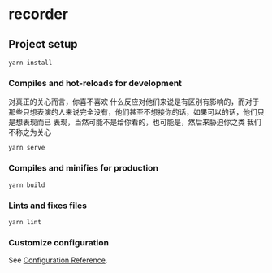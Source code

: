 # recorder

## Project setup
```
yarn install
```

### Compiles and hot-reloads for development
对真正的关心而言，你喜不喜欢 什么反应对他们来说是有区别有影响的，而对于那些只想表演的人来说完全没有，他们甚至不想接你的话，如果可以的话，他们只是想表现而已
表现，当然可能不是给你看的，也可能是，然后来胁迫你之类 我们不称之为关心
```
yarn serve
```

### Compiles and minifies for production
```
yarn build
```

### Lints and fixes files
```
yarn lint
```

### Customize configuration
See [Configuration Reference](https://cli.vuejs.org/config/).
